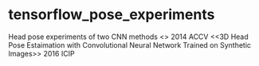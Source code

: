# tensorflow_pose_experiments

Head pose experiments of two CNN methods
<<Real-time head orientation from a monocular camera using deep neural network>> 2014 ACCV
<<3D Head Pose Estaimation with Convolutional Neural Network Trained on Synthetic Images>> 2016 ICIP
